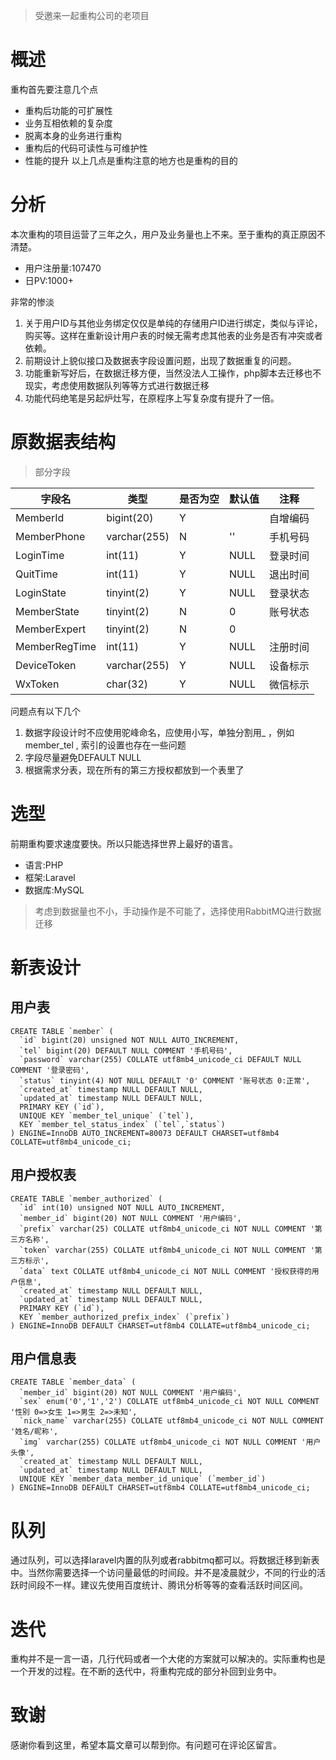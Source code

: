 > 受邀来一起重构公司的老项目
# 概述
重构首先要注意几个点
- 重构后功能的可扩展性
- 业务互相依赖的复杂度
- 脱离本身的业务进行重构
- 重构后的代码可读性与可维护性
- 性能的提升
以上几点是重构注意的地方也是重构的目的

# 分析

本次重构的项目运营了三年之久，用户及业务量也上不来。至于重构的真正原因不清楚。

- 用户注册量:107470
- 日PV:1000+

非常的惨淡

1. 关于用户ID与其他业务绑定仅仅是单纯的存储用户ID进行绑定，类似与评论，购买等。这样在重新设计用户表的时候无需考虑其他表的业务是否有冲突或者依赖。
2. 前期设计上貌似接口及数据表字段设置问题，出现了数据重复的问题。
3. 功能重新写好后，在数据迁移方便，当然没法人工操作，php脚本去迁移也不现实，考虑使用数据队列等等方式进行数据迁移
4. 功能代码绝笔是另起炉灶写，在原程序上写复杂度有提升了一倍。


# 原数据表结构

> 部分字段

| 字段名 | 类型 | 是否为空| 默认值 | 注释 |
| -- | -- | -- | -- | -- |
|MemberId | bigint(20) | Y | | 自增编码 | 
| MemberPhone | varchar(255) | N | '' | 手机号码 |
| LoginTime | int(11) | Y | NULL | 登录时间 |
| QuitTime | int(11) | Y | NULL  | 退出时间 |
| LoginState | tinyint(2) | Y | NULL | 登录状态 |
| MemberState | tinyint(2) | N | 0 | 账号状态 |
| MemberExpert | tinyint(2) | N | 0 | | 
| MemberRegTime | int(11) | Y | NULL | 注册时间|
| DeviceToken | varchar(255) | Y | NULL | 设备标示 |
| WxToken | char(32) | Y | NULL | 微信标示 |

问题点有以下几个
1. 数据字段设计时不应使用驼峰命名，应使用小写，单独分割用_ ，例如 member_tel , 索引的设置也存在一些问题
2. 字段尽量避免DEFAULT NULL
3. 根据需求分表，现在所有的第三方授权都放到一个表里了

# 选型
前期重构要求速度要快。所以只能选择世界上最好的语言。

- 语言:PHP
- 框架:Laravel
- 数据库:MySQL

> 考虑到数据量也不小，手动操作是不可能了，选择使用RabbitMQ进行数据迁移

# 新表设计

## 用户表
```
CREATE TABLE `member` (
  `id` bigint(20) unsigned NOT NULL AUTO_INCREMENT,
  `tel` bigint(20) DEFAULT NULL COMMENT '手机号码',
  `password` varchar(255) COLLATE utf8mb4_unicode_ci DEFAULT NULL COMMENT '登录密码',
  `status` tinyint(4) NOT NULL DEFAULT '0' COMMENT '账号状态 0:正常',
  `created_at` timestamp NULL DEFAULT NULL,
  `updated_at` timestamp NULL DEFAULT NULL,
  PRIMARY KEY (`id`),
  UNIQUE KEY `member_tel_unique` (`tel`),
  KEY `member_tel_status_index` (`tel`,`status`)
) ENGINE=InnoDB AUTO_INCREMENT=80073 DEFAULT CHARSET=utf8mb4 COLLATE=utf8mb4_unicode_ci;
```

## 用户授权表
```
CREATE TABLE `member_authorized` (
  `id` int(10) unsigned NOT NULL AUTO_INCREMENT,
  `member_id` bigint(20) NOT NULL COMMENT '用户编码',
  `prefix` varchar(25) COLLATE utf8mb4_unicode_ci NOT NULL COMMENT '第三方名称',
  `token` varchar(255) COLLATE utf8mb4_unicode_ci NOT NULL COMMENT '第三方标示',
  `data` text COLLATE utf8mb4_unicode_ci NOT NULL COMMENT '授权获得的用户信息',
  `created_at` timestamp NULL DEFAULT NULL,
  `updated_at` timestamp NULL DEFAULT NULL,
  PRIMARY KEY (`id`),
  KEY `member_authorized_prefix_index` (`prefix`)
) ENGINE=InnoDB DEFAULT CHARSET=utf8mb4 COLLATE=utf8mb4_unicode_ci;
```

## 用户信息表
```
CREATE TABLE `member_data` (
  `member_id` bigint(20) NOT NULL COMMENT '用户编码',
  `sex` enum('0','1','2') COLLATE utf8mb4_unicode_ci NOT NULL COMMENT '性别 0=>女生 1=>男生 2=>未知',
  `nick_name` varchar(255) COLLATE utf8mb4_unicode_ci NOT NULL COMMENT '姓名/昵称',
  `img` varchar(255) COLLATE utf8mb4_unicode_ci NOT NULL COMMENT '用户头像',
  `created_at` timestamp NULL DEFAULT NULL,
  `updated_at` timestamp NULL DEFAULT NULL,
  UNIQUE KEY `member_data_member_id_unique` (`member_id`)
) ENGINE=InnoDB DEFAULT CHARSET=utf8mb4 COLLATE=utf8mb4_unicode_ci;
```
# 队列
通过队列，可以选择laravel内置的队列或者rabbitmq都可以。将数据迁移到新表中。当然你需要选择一个访问量最低的时间段。并不是凌晨就少，不同的行业的活跃时间段不一样。建议先使用百度统计、腾讯分析等等的查看活跃时间区间。
# 迭代
重构并不是一言一语，几行代码或者一个大佬的方案就可以解决的。实际重构也是一个开发的过程。在不断的迭代中，将重构完成的部分补回到业务中。
# 致谢
感谢你看到这里，希望本篇文章可以帮到你。有问题可在评论区留言。